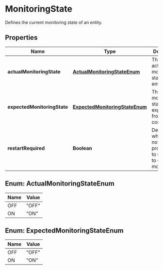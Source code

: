 

# MonitoringState

Defines the current monitoring state of an entity.

## Properties

| Name | Type | Description | Notes |
|------------ | ------------- | ------------- | -------------|
|**actualMonitoringState** | [**ActualMonitoringStateEnum**](#ActualMonitoringStateEnum) | The current actual monitoring state on the entity. |  [optional] |
|**expectedMonitoringState** | [**ExpectedMonitoringStateEnum**](#ExpectedMonitoringStateEnum) | The monitoring state that is expected from the configuration |  [optional] |
|**restartRequired** | **Boolean** | Defines whether or not the process has to restarted to enable monitoring |  [optional] |



## Enum: ActualMonitoringStateEnum

| Name | Value |
|---- | -----|
| OFF | &quot;OFF&quot; |
| ON | &quot;ON&quot; |



## Enum: ExpectedMonitoringStateEnum

| Name | Value |
|---- | -----|
| OFF | &quot;OFF&quot; |
| ON | &quot;ON&quot; |



